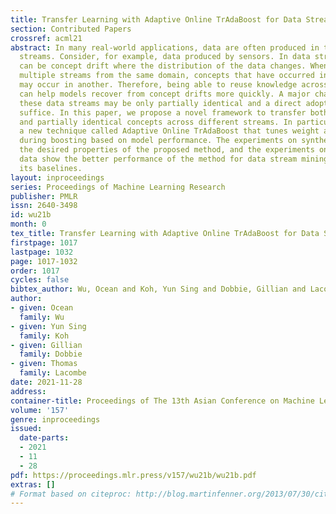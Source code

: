 ```yaml
---
title: Transfer Learning with Adaptive Online TrAdaBoost for Data Streams
section: Contributed Papers
crossref: acml21
abstract: In many real-world applications, data are often produced in the form of
  streams. Consider, for example, data produced by sensors. In data streams there
  can be concept drift where the distribution of the data changes. When we deal with
  multiple streams from the same domain, concepts that have occurred in one stream
  may occur in another. Therefore, being able to reuse knowledge across multiple streams
  can help models recover from concept drifts more quickly. A major challenge is that
  these data streams may be only partially identical and a direct adoption would not
  suffice. In this paper, we propose a novel framework to transfer both identical
  and partially identical concepts across different streams. In particular, we propose
  a new technique called Adaptive Online TrAdaBoost that tunes weight adjustments
  during boosting based on model performance. The experiments on synthetic data verify
  the desired properties of the proposed method, and the experiments on real-world
  data show the better performance of the method for data stream mining compared with
  its baselines.
layout: inproceedings
series: Proceedings of Machine Learning Research
publisher: PMLR
issn: 2640-3498
id: wu21b
month: 0
tex_title: Transfer Learning with Adaptive Online TrAdaBoost for Data Streams
firstpage: 1017
lastpage: 1032
page: 1017-1032
order: 1017
cycles: false
bibtex_author: Wu, Ocean and Koh, Yun Sing and Dobbie, Gillian and Lacombe, Thomas
author:
- given: Ocean
  family: Wu
- given: Yun Sing
  family: Koh
- given: Gillian
  family: Dobbie
- given: Thomas
  family: Lacombe
date: 2021-11-28
address:
container-title: Proceedings of The 13th Asian Conference on Machine Learning
volume: '157'
genre: inproceedings
issued:
  date-parts:
  - 2021
  - 11
  - 28
pdf: https://proceedings.mlr.press/v157/wu21b/wu21b.pdf
extras: []
# Format based on citeproc: http://blog.martinfenner.org/2013/07/30/citeproc-yaml-for-bibliographies/
---
```

